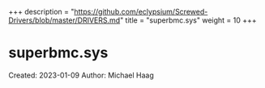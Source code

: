 +++
description = "https://github.com/eclypsium/Screwed-Drivers/blob/master/DRIVERS.md"
title = "superbmc.sys"
weight = 10
+++

# superbmc.sys

Created: 2023-01-09
Author: Michael Haag


